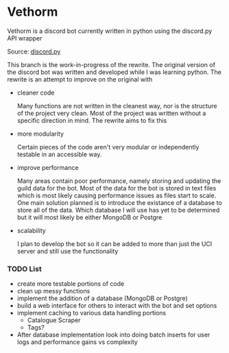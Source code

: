 # Vethorm

Vethorm is a discord bot currently written in python using the discord.py API wrapper

Source: [discord.py](https://github.com/Rapptz/discord.py)

This branch is the work-in-progress of the rewrite. The original version of the discord bot was written and developed while I was learning python.
The rewrite is an attempt to improve on the original with

* cleaner code

   Many functions are not written in the cleanest way, nor is the structure of the project very clean.
   Most of the project was written without a specific direction in mind. The rewrite aims to fix this

* more modularity

   Certain pieces of the code aren't very modular or independently testable in an accessible way.

* improve performance

   Many areas contain poor performance, namely storing and updating the guild data for the bot.
   Most of the data for the bot is stored in text files which is most likely causing performance issues as files start to scale.
   One main solution planned is to introduce the existance of a database to store all of the data. Which database I will use has yet to be determined but it will most likely be either MongoDB or Postgre

* scalability

   I plan to develop the bot so it can be added to more than just the UCI server and still use the functionality

### TODO List

* create more testable portions of code
* clean up messy functions
* implement the addition of a database (MongoDB or Postgre)
* build a web interface for others to interact with the bot and set options
* implement caching to various data handling portions
  * Catalogue Scraper
  * Tags?
* After database implementation look into doing batch inserts for user logs and performance gains vs complexity